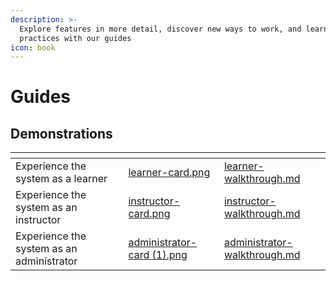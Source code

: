 ```yaml
---
description: >-
  Explore features in more detail, discover new ways to work, and learn best
  practices with our guides
icon: book
---
```


# Guides

## Demonstrations <a href="#this-page-is-under-construction" id="this-page-is-under-construction"></a>

<table data-view="cards"><thead><tr><th></th><th data-hidden data-card-cover data-type="files"></th><th data-hidden data-card-target data-type="content-ref"></th></tr></thead><tbody><tr><td>Experience the system as a learner</td><td><a href=".gitbook/assets/learner-card.png">learner-card.png</a></td><td><a href="role-based-guides/learner-walkthrough.md">learner-walkthrough.md</a></td></tr><tr><td>Experience the system as an instructor</td><td><a href=".gitbook/assets/instructor-card.png">instructor-card.png</a></td><td><a href="role-based-guides/instructor-walkthrough.md">instructor-walkthrough.md</a></td></tr><tr><td>Experience the system as an administrator</td><td><a href=".gitbook/assets/administrator-card (1).png">administrator-card (1).png</a></td><td><a href="role-based-guides/administrator-walkthrough.md">administrator-walkthrough.md</a></td></tr></tbody></table>

